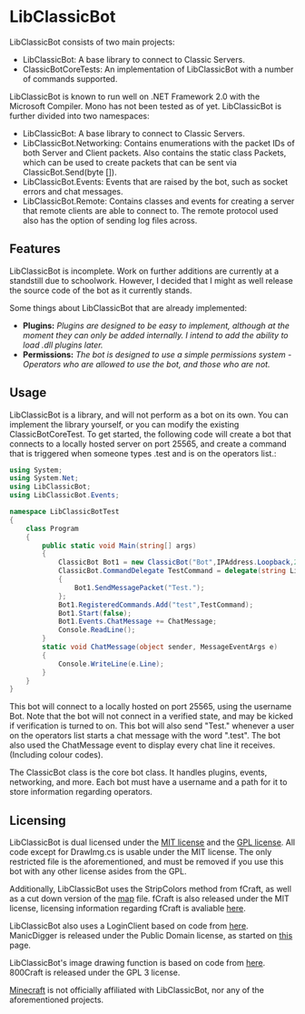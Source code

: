 # LibClassicBot

LibClassicBot consists of two main projects:

* LibClassicBot: A base library to connect to Classic Servers.
* ClassicBotCoreTests: An implementation of LibClassicBot with a number of commands supported.

LibClassicBot is known to run well on .NET Framework 2.0 with the Microsoft Compiler. Mono has not been tested as of yet.
LibClassicBot is further divided into two namespaces:
* LibClassicBot: A base library to connect to Classic Servers.
* LibClassicBot.Networking: Contains enumerations with the packet IDs of both Server and Client packets.
Also contains the static class Packets, which can be used to create packets that can be sent via ClassicBot.Send(byte []).
* LibClassicBot.Events: Events that are raised by the bot, such as socket errors and chat messages.
* LibClassicBot.Remote: Contains classes and events for creating a server that remote clients are able to connect to.
The remote protocol used also has the option of sending log files across.

## Features

LibClassicBot is incomplete. Work on further additions are currently at a standstill due to
schoolwork. However, I decided that I might as well release the source code of the bot 
as it currently stands.

Some things about LibClassicBot that are already implemented:

* **Plugins:** *Plugins are designed to be easy to implement, although at the moment they can only
be added internally. I intend to add the ability to load .dll plugins later.*
* **Permissions:** *The bot is designed to use a simple permissions system - Operators who are allowed
to use the bot, and those who are not.*

## Usage

LibClassicBot is a library, and will not perform as a bot on its own. You can implement the library yourself, or you can
modify the existing ClassicBotCoreTest. To get started, the following code will create a bot that connects to a locally hosted
server on port 25565, and create a command that is triggered when someone types .test and is on the operators list.:

```csharp
using System;
using System.Net;
using LibClassicBot;
using LibClassicBot.Events;

namespace LibClassicBotTest
{
	class Program
	{
		public static void Main(string[] args)
		{
			ClassicBot Bot1 = new ClassicBot("Bot",IPAddress.Loopback,25565,"operators.txt");	
			ClassicBot.CommandDelegate TestCommand = delegate(string Line)
			{
				Bot1.SendMessagePacket("Test.");
			};
			Bot1.RegisteredCommands.Add("test",TestCommand);
			Bot1.Start(false);
			Bot1.Events.ChatMessage += ChatMessage;
			Console.ReadLine();
		}
		static void ChatMessage(object sender, MessageEventArgs e)
		{
			Console.WriteLine(e.Line);
		}		
	}
}
```

This bot will connect to a locally hosted on port 25565, using the username Bot. Note that the bot will not connect in a verified state,
and may be kicked if verification is turned to on. This bot will also send "Test." whenever a user on the operators list starts
a chat message with the word ".test". The bot also used the ChatMessage event to display every chat line it receives. (Including
colour codes).

The ClassicBot class is the core bot class. It handles plugins, events, networking, and more. 
Each bot must have a username and a path for it to store information regarding operators.


## Licensing

LibClassicBot is dual licensed under  the [MIT license](http://www.opensource.org/licenses/mit-license.php/) and the [GPL license](http://www.gnu.org/licenses/). 
All code except for DrawImg.cs is usable under the MIT license. The only restricted file is the aforementioned, and must be removed if you use this bot
with any other license asides from the GPL.

Additionally, LibClassicBot uses the StripColors method from fCraft, as well as a cut down version of the [map](http://svn.fcraft.net:8080/svn/fcraft/branch-0.64x/fCraft/MapConversion/MapFCMv3.cs) file. fCraft is also released under the MIT license, licensing information
regarding fCraft is avaliable [here](http://www.fcraft.net/wiki/Licensing).

LibClassicBot also uses a LoginClient based on code from [here](http://manicdigger.git.sourceforge.net/git/gitweb.cgi?p=manicdigger/manicdigger;a=commitdiff_plain;h=f6ad911). ManicDigger is released under the Public Domain license, as started on [this](http://manicdigger.sourceforge.net/wiki/index.php/Credits) page.

LibClassicBot's image drawing function is based on code from [here](https://github.com/GlennMR/800craft/blob/master/fCraft/Drawing/DrawOps/DrawImageOperation.cs). 800Craft is released under the GPL 3 license.

[Minecraft](http://minecraft.net) is not officially affiliated with LibClassicBot, nor any of the aforementioned projects.
